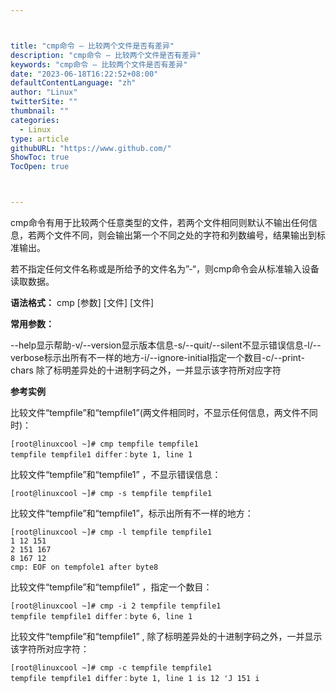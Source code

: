 ```yaml
---



title: "cmp命令 – 比较两个文件是否有差异"
description: "cmp命令 – 比较两个文件是否有差异"
keywords: "cmp命令 – 比较两个文件是否有差异"
date: "2023-06-18T16:22:52+08:00"
defaultContentLanguage: "zh"
author: "Linux"
twitterSite: ""
thumbnail: ""
categories:
  - Linux
type: article
githubURL: "https://www.github.com/"
ShowToc: true
TocOpen: true



---
```


cmp命令有用于比较两个任意类型的文件，若两个文件相同则默认不输出任何信息，若两个文件不同，则会输出第一个不同之处的字符和列数编号，结果输出到标准输出。

若不指定任何文件名称或是所给予的文件名为”-“，则cmp命令会从标准输入设备读取数据。

**语法格式：** cmp [参数] [文件] [文件]

**常用参数：﻿**

--help显示帮助-v/--version显示版本信息-s/--quit/--silent不显示错误信息-l/--verbose标示出所有不一样的地方-i/--ignore-initial指定一个数目-c/--print-chars 除了标明差异处的十进制字码之外，一并显示该字符所对应字符

**参考实例**

比较文件“tempfile”和“tempfile1”(两文件相同时，不显示任何信息，两文件不同时)：

```
[root@linuxcool ~]# cmp tempfile tempfile1
tempfile tempfile1 differ：byte 1, line 1
```

比较文件“tempfile”和“tempfile1” ，不显示错误信息：

```
[root@linuxcool ~]# cmp -s tempfile tempfile1
```

比较文件“tempfile”和“tempfile1”，标示出所有不一样的地方：

```
[root@linuxcool ~]# cmp -l tempfile tempfile1
1 12 151
2 151 167
8 167 12
cmp: EOF on tempfole1 after byte8
```

比较文件“tempfile”和“tempfile1” ，指定一个数目：

```
[root@linuxcool ~]# cmp -i 2 tempfile tempfile1
tempfile tempfile1 differ：byte 6, line 1
```

比较文件“tempfile”和“tempfile1” , 除了标明差异处的十进制字码之外，一并显示该字符所对应字符：

```
[root@linuxcool ~]# cmp -c tempfile tempfile1
tempfile tempfile1 differ：byte 1, line 1 is 12 'J 151 i
```